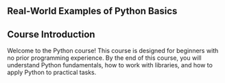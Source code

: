 ## Real-World Examples of Python Basics

## Course Introduction
Welcome to the Python course! This course is designed for beginners with no prior programming experience.
By the end of this course, you will understand Python fundamentals, how to work with libraries, and how to apply Python to practical tasks.
